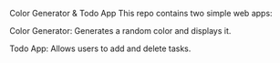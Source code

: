 Color Generator & Todo App
This repo contains two simple web apps:

Color Generator: Generates a random color and displays it.

Todo App: Allows users to add and delete tasks.

